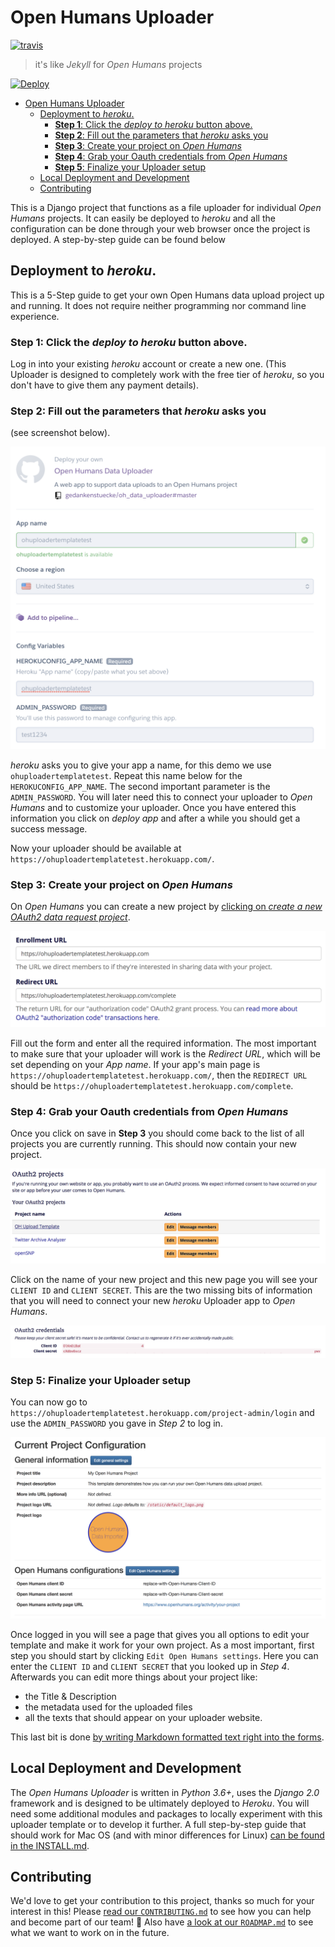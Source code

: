# Open Humans Uploader

[![travis](https://travis-ci.org/gedankenstuecke/oh_data_uploader.svg?branch=master)](https://travis-ci.org/gedankenstuecke/oh_data_uploader)

> it's like *Jekyll* for *Open Humans* projects

[![Deploy](https://www.herokucdn.com/deploy/button.svg)](https://heroku.com/deploy)

- [Open Humans Uploader](#open-humans-uploader)
  * [Deployment to *heroku*.](#deployment-to-heroku)
    + [**Step 1**: Click the *deploy to heroku* button above.](#step-1-click-the-deploy-to-heroku-button-above)
    + [**Step 2**: Fill out the parameters that *heroku* asks you](#step-2-fill-out-the-parameters-that-heroku-asks-you)
    + [**Step 3**: Create your project on *Open Humans*](#step-3-create-your-project-on-open-humans)
    + [**Step 4**: Grab your Oauth credentials from *Open Humans*](#step-4-grab-your-oauth-credentials-from-open-humans)
    + [**Step 5**: Finalize your Uploader setup](#step-5-finalize-your-uploader-setup)
  * [Local Deployment and Development](#local-deployment-and-development)
  * [Contributing](#contributing)

This is a Django project that functions as a
file uploader for individual *Open Humans* projects. It can easily be deployed to
*heroku* and all the configuration can be done through your web browser once the project is deployed. A step-by-step guide can be found below

## Deployment to *heroku*.

This is a 5-Step guide to get your own Open Humans data upload project up and running. It does not require neither programming nor command line experience.

### **Step 1**: Click the *deploy to heroku* button above.

Log in into your existing *heroku* account or create a new one. (This Uploader is designed to completely work with the free tier of *heroku*, so you don't have to give them any payment details).

### **Step 2**: Fill out the parameters that *heroku* asks you

(see screenshot below).

![](docs/deploy_heroku.png)

*heroku* asks you to give your app a name, for this demo we use `ohuploadertemplatetest`. Repeat this name below for the `HEROKUCONFIG_APP_NAME`. The second important parameter is the `ADMIN_PASSWORD`. You will later need this to connect your uploader to *Open Humans* and to customize your uploader. Once you have entered this information you click on *deploy app* and after a while you should get a success message.

Now your uploader should be available at `https://ohuploadertemplatetest.herokuapp.com/`.

### **Step 3**: Create your project on *Open Humans*

On *Open Humans* you can create a new project by [clicking on *create a new OAuth2 data request project*](https://www.openhumans.org/direct-sharing/projects/manage/).

![](docs/oh_config.png)

Fill out the form and enter all the required information. The most important to make sure that your uploader will work is the *Redirect URL*, which will be set depending on your *App name*. If your app's main page is `https://ohuploadertemplatetest.herokuapp.com/`, then the `REDIRECT URL` should be `https://ohuploadertemplatetest.herokuapp.com/complete`.

### **Step 4**: Grab your Oauth credentials from *Open Humans*

Once you click on save in **Step 3** you should come back to the list of all projects you are currently running. This should now contain your new project.

![](docs/oh_projects.png)

Click on the name of your new project and this new page you will see your `CLIENT ID` and `CLIENT SECRET`. This are the two missing bits of information that you will need to connect your new *heroku* Uploader app to *Open Humans*.

![](docs/oh_oauth.png)

### **Step 5**: Finalize your Uploader setup

You can now go to `https://ohuploadertemplatetest.herokuapp.com/project-admin/login` and use the `ADMIN_PASSWORD` you gave in *Step 2* to log in.

![](docs/template_setup.png)

Once logged in you will see a page that gives you all options to edit your template and make it work for your own project. As a most important, first step you should start by clicking `Edit Open Humans settings`. Here you can enter the `CLIENT ID` and `CLIENT SECRET` that you looked up in *Step 4*. Afterwards you can edit more things about your project like:
- the Title & Description
- the metadata used for the uploaded files
- all the texts that should appear on your uploader website.

This last bit is done [by writing Markdown formatted text right into the forms](https://help.github.com/articles/basic-writing-and-formatting-syntax/).

## Local Deployment and Development
The *Open Humans Uploader* is written in *Python 3.6+*, uses the *Django 2.0* framework and is designed to be ultimately deployed
to *Heroku*. You will need some additional modules and packages to locally experiment with this uploader template or to develop it further. A full step-by-step guide that should work for Mac OS (and with minor differences for Linux) [can be found in the INSTALL.md](https://github.com/gedankenstuecke/oh_data_uploader/blob/master/INSTALL.md).


## Contributing
We'd love to get your contribution to this project, thanks so much for your interest in this! Please [read our `CONTRIBUTING.md`](https://github.com/gedankenstuecke/oh_data_uploader/blob/master/CONTRIBUTING.md) to see how you can help and become part of our team! 🎉 Also have [a look at our `ROADMAP.md`](https://github.com/gedankenstuecke/oh_data_uploader/blob/master/ROADMAP.md) to see what we want to work on in the future.
